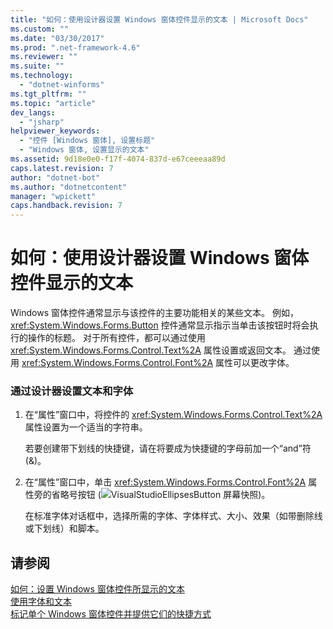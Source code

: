 ```yaml
---
title: "如何：使用设计器设置 Windows 窗体控件显示的文本 | Microsoft Docs"
ms.custom: ""
ms.date: "03/30/2017"
ms.prod: ".net-framework-4.6"
ms.reviewer: ""
ms.suite: ""
ms.technology: 
  - "dotnet-winforms"
ms.tgt_pltfrm: ""
ms.topic: "article"
dev_langs: 
  - "jsharp"
helpviewer_keywords: 
  - "控件 [Windows 窗体], 设置标题"
  - "Windows 窗体, 设置显示的文本"
ms.assetid: 9d18e0e0-f17f-4074-837d-e67ceeeaa89d
caps.latest.revision: 7
author: "dotnet-bot"
ms.author: "dotnetcontent"
manager: "wpickett"
caps.handback.revision: 7
---
```

# 如何：使用设计器设置 Windows 窗体控件显示的文本
Windows 窗体控件通常显示与该控件的主要功能相关的某些文本。  例如，<xref:System.Windows.Forms.Button> 控件通常显示指示当单击该按钮时将会执行的操作的标题。  对于所有控件，都可以通过使用 <xref:System.Windows.Forms.Control.Text%2A> 属性设置或返回文本。  通过使用 <xref:System.Windows.Forms.Control.Font%2A> 属性可以更改字体。  
  
### 通过设计器设置文本和字体  
  
1.  在“属性”窗口中，将控件的 <xref:System.Windows.Forms.Control.Text%2A> 属性设置为一个适当的字符串。  
  
     若要创建带下划线的快捷键，请在将要成为快捷键的字母前加一个“and”符 \(&\)。  
  
2.  在“属性”窗口中，单击 <xref:System.Windows.Forms.Control.Font%2A> 属性旁的省略号按钮 \(![VisualStudioEllipsesButton 屏幕快照](../../../../docs/framework/winforms/media/vbellipsesbutton.png "vbEllipsesButton")\)。  
  
     在标准字体对话框中，选择所需的字体、字体样式、大小、效果（如带删除线或下划线）和脚本。  
  
## 请参阅  
 [如何：设置 Windows 窗体控件所显示的文本](../../../../docs/framework/winforms/controls/how-to-set-the-text-displayed-by-a-windows-forms-control.md)   
 [使用字体和文本](../../../../docs/framework/winforms/advanced/using-fonts-and-text.md)   
 [标记单个 Windows 窗体控件并提供它们的快捷方式](../../../../docs/framework/winforms/controls/labeling-individual-windows-forms-controls-and-providing-shortcuts-to-them.md)